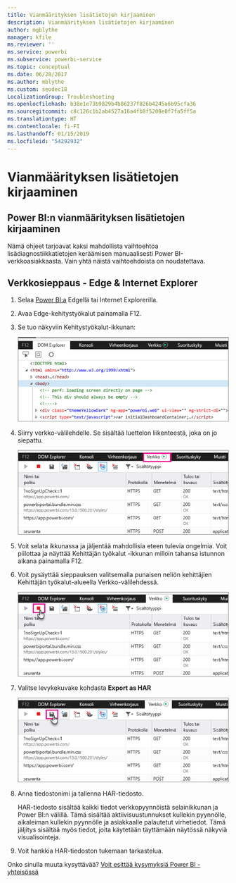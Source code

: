 ```yaml
---
title: Vianmäärityksen lisätietojen kirjaaminen
description: Vianmäärityksen lisätietojen kirjaaminen
author: mgblythe
manager: kfile
ms.reviewer: ''
ms.service: powerbi
ms.subservice: powerbi-service
ms.topic: conceptual
ms.date: 06/28/2017
ms.author: mblythe
ms.custom: seodec18
LocalizationGroup: Troubleshooting
ms.openlocfilehash: b38e1e73b9829b4b86237f826b4245a6b95cfa36
ms.sourcegitcommit: c8c126c1b2ab4527a16a4fb8f5208e0f7fa5ff5a
ms.translationtype: HT
ms.contentlocale: fi-FI
ms.lasthandoff: 01/15/2019
ms.locfileid: "54292932"
---
```

# <a name="capturing-additional-diagnostic-information"></a>Vianmäärityksen lisätietojen kirjaaminen
## <a name="capturing-additional-diagnostic-information-for-power-bi"></a>Power BI:n vianmäärityksen lisätietojen kirjaaminen
Nämä ohjeet tarjoavat kaksi mahdollista vaihtoehtoa lisädiagnostiikkatietojen keräämisen manuaalisesti Power BI-verkkoasiakkaasta.  Vain yhtä näistä vaihtoehdoista on noudatettava.

## <a name="network-capture---edge--internet-explorer"></a>Verkkosieppaus - Edge & Internet Explorer
1. Selaa [Power BI:a](https://app.powerbi.com) Edgellä tai Internet Explorerilla.
2. Avaa Edge-kehitystyökalut painamalla F12.
3. Se tuo näkyviin Kehitystyökalut-ikkunan: 
   
   ![Kehitystyökalut](media/service-admin-capturing-additional-diagnostic-information-for-power-bi/edge-developer-tools.png)
4. Siirry verkko-välilehdelle. Se sisältää luettelon liikenteestä, joka on jo siepattu. 
   
   ![Edgen Verkko-välilehti](media/service-admin-capturing-additional-diagnostic-information-for-power-bi/edge-network-tab.png)
5. Voit selata ikkunassa ja jäljentää mahdollisia eteen tulevia ongelmia. Voit piilottaa ja näyttää Kehittäjän työkalut -ikkunan milloin tahansa istunnon aikana painamalla F12.
6. Voit pysäyttää sieppauksen valitsemalla punaisen neliön kehittäjien Kehittäjän työkalut-alueella Verkko-välilehdessä.
   
   ![Pysäytä sieppaus](media/service-admin-capturing-additional-diagnostic-information-for-power-bi/edge-network-tab-stop.png)
7. Valitse levykekuvake kohdasta **Export as HAR**
   
   ![Vie tiedosto](media/service-admin-capturing-additional-diagnostic-information-for-power-bi/edge-network-tab-save.png)
8. Anna tiedostonimi ja tallenna HAR-tiedosto.
   
    HAR-tiedosto sisältää kaikki tiedot verkkopyynnöistä selainikkunan ja Power BI:n välillä.  Tämä sisältää aktiivisuustunnukset kullekin pyynnölle, aikaleiman kullekin pyynnölle ja asiakkaalle palautetut virhetiedot.  Tämä jäljitys sisältää myös tiedot,  joita käytetään täyttämään näytössä näkyviä visualisointeja.
9. Voit hankkia HAR-tiedoston tukemaan tarkastelua.

Onko sinulla muuta kysyttävää? [Voit esittää kysymyksiä Power BI -yhteisössä](http://community.powerbi.com/)

